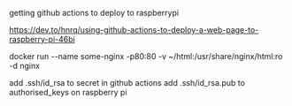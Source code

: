 getting github actions to deploy to raspberrypi 

https://dev.to/hnrq/using-github-actions-to-deploy-a-web-page-to-raspberry-pi-46bi

docker run --name some-nginx -p80:80 -v ~/html:/usr/share/nginx/html:ro -d nginx

add .ssh/id_rsa to secret in github actions
add .ssh/id_rsa.pub to authorised_keys on raspberry pi